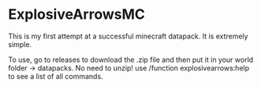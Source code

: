 # ExplosiveArrowsMC

This is my first attempt at a successful minecraft datapack. It is extremely simple.

To use, go to releases to download the .zip file and then put it in your world folder -> datapacks. No need to unzip!
use /function explosivearrows:help to see a list of all commands.
